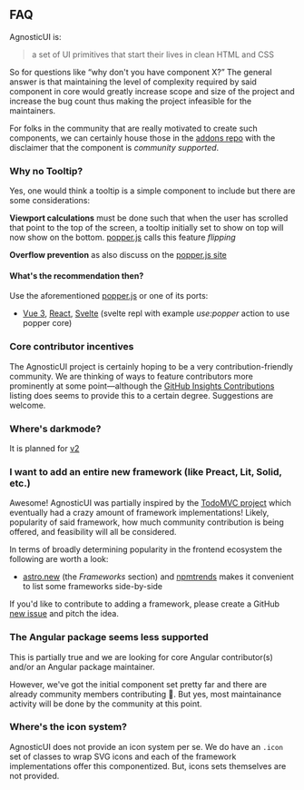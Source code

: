 
## FAQ

AgnosticUI is:

> a set of UI primitives that start their lives in clean HTML and CSS

So for questions like &ldquo;why don't you have component X?&rdquo; The general answer is that maintaining the level of complexity required by said component in core would greatly increase scope and size of the project and increase the bug count thus making the project infeasible for the maintainers.

For folks in the community that are really motivated to create such components, we can certainly house those in the [addons repo](https://github.com/AgnosticUI/agnosticui-addons) with the disclaimer that the component is _community supported_.

### Why no Tooltip?

Yes, one would think a tooltip is a simple component to include but there are some considerations:

**Viewport calculations** must be done such that when the user has scrolled that point to the top of the screen, a tooltip initially set to show on top will now show on the bottom. [popper.js](https://popper.js.org/) calls this feature _flipping_

**Overflow prevention** as also discuss on the [popper.js site](https://popper.js.org/)

#### What's the recommendation then?

Use the aforementioned [popper.js](https://popper.js.org/) or one of its ports:
- [Vue 3](https://valgeirb.github.io/vue3-popper/), [React](https://popper.js.org/react-popper/), [Svelte](https://svelte.dev/repl/6ef53f4882324d21a14f49ec68cf60f7?version=3.47.0) (svelte repl with example _use:popper_ action to use popper core)

### Core contributor incentives

The AgnosticUI project is certainly hoping to be a very contribution-friendly community. We are thinking of ways to feature contributors more prominently at some point—although the [GitHub Insights Contributions](https://github.com/agnosticui/agnosticui/graphs/contributors) listing does seems to provide this to a certain degree. Suggestions are welcome.

### Where's darkmode?

It is planned for [v2](https://github.com/AgnosticUI/agnosticui/issues/14)

### I want to add an entire new framework (like Preact, Lit, Solid, etc.)

Awesome! AgnosticUI was partially inspired by the [TodoMVC project](https://todomvc.com/) which eventually had a crazy amount of framework implementations! Likely, popularity of said framework, how much community contribution is being offered, and feasibility will all be considered.

In terms of broadly determining popularity in the frontend ecosystem the following are worth a look:

- [astro.new](https://astro.new/) (the _Frameworks_ section) and [npmtrends](https://www.npmtrends.com/@angular/core-vs-alpinejs-vs-lit-element-vs-preact-vs-react-vs-solid-js-vs-svelte-vs-vue-vs-petite-vue) makes it convenient to list some frameworks side-by-side

If you'd like to contribute to adding a framework, please create a GitHub [new issue](https://github.com/AgnosticUI/agnosticui/issues/new/choose) and pitch the idea.

### The Angular package seems less supported

This is partially true and we are looking for core Angular contributor(s) and/or an Angular package maintainer.

However, we've got the initial component set pretty far and there are already community members contributing :raised_hands:. But yes, most maintainance activity will be done by the community at this point.

### Where's the icon system?

AgnosticUI does not provide an icon system per se. We do have an `.icon` set of classes to wrap SVG icons and each of the framework implementations offer this componentized. But, icons sets themselves are not provided.

